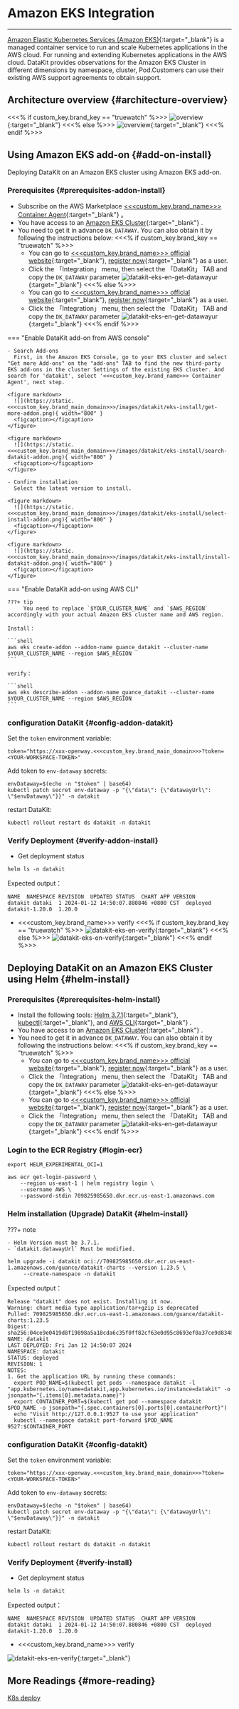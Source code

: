 
# Amazon EKS Integration
---

[Amazon Elastic Kubernetes Services (Amazon EKS)](https://aws.amazon.com/eks/){:target="_blank"} is a managed container service to run and scale Kubernetes applications in the AWS cloud. For running and extending Kubernetes applications in the AWS cloud. DataKit provides observations for the Amazon EKS Cluster in different dimensions by namespace, cluster, Pod.Customers can use their existing AWS support agreements to obtain support.

<!-- markdownlint-disable MD013 -->
## Architecture overview {#architecture-overview}
<!-- markdownlint-enable -->


<<<% if custom_key.brand_key == "truewatch" %>>>
![overview](https://static.<<<custom_key.brand_main_domain>>>/images/datakit/datakit-eks-architecture-overview-truewatch.png){:target="_blank"}
<<<% else %>>>
![overview](https://static.<<<custom_key.brand_main_domain>>>/images/datakit/datakit-eks-architecture-overview.png){:target="_blank"}
<<<% endif %>>>


## Using Amazon EKS add-on {#add-on-install}

Deploying DataKit on an Amazon EKS cluster using Amazon EKS add-on.

### Prerequisites {#prerequisites-addon-install}

- Subscribe on the AWS Marketplace [<<<custom_key.brand_name>>> Container Agent](https://aws.amazon.com/marketplace/pp/prodview-tdwkw3qcsimso?sr=0-2&ref_=beagle&applicationId=AWSMPContessa){:target="_blank"} 。
- You have access to an [Amazon EKS Cluster](https://aws.amazon.com/eks/){:target="_blank"} .
- You need to get it in advance `DK_DATAWAY`. You can also obtain it by following the instructions below:
<<<% if custom_key.brand_key == "truewatch" %>>>
    - You can go to [<<<custom_key.brand_name>>> official website](https://www.<<<custom_key.brand_main_domain>>>/){:target="_blank"}, [register now](https://us1-auth.<<<custom_key.brand_main_domain>>>/en/businessRegister){:target="_blank"} as a user.
    - Click the 「Integration」 menu, then select the 「DataKit」 TAB and copy the `DK_DATAWAY` parameter
     ![`datakit-eks-en-get-datawayur`](https://static.<<<custom_key.brand_main_domain>>>/images/datakit/datakit-eks-en-get-datawayurl-truewatch.png){:target="_blank"}
<<<% else %>>>
    - You can go to [<<<custom_key.brand_name>>> official website](https://www.guance.one/){:target="_blank"}, [register now](https://us1-auth.<<<custom_key.brand_main_domain>>>/en/businessRegister){:target="_blank"} as a user.
    - Click the 「Integration」 menu, then select the 「DataKit」 TAB and copy the `DK_DATAWAY` parameter
     ![`datakit-eks-en-get-datawayur`](https://static.<<<custom_key.brand_main_domain>>>/images/datakit/datakit-eks-en-get-datawayurl.png){:target="_blank"}
<<<% endif %>>>


<!-- markdownlint-disable MD046 -->  
=== "Enable DataKit add-on from AWS console"

    - Search Add-ons
      First, in the Amazon EKS Console, go to your EKS cluster and select "Get more Add-ons" on the "add-ons" TAB to find the new third-party EKS add-ons in the cluster Settings of the existing EKS cluster. And search for 'datakit', select '<<<custom_key.brand_name>>> Container Agent', next step.
    
    <figure markdown>
      ![](https://static.<<<custom_key.brand_main_domain>>>/images/datakit/eks-install/get-more-addon.png){ width="800" }
      <figcaption></figcaption>
    </figure>
    
    <figure markdown>
      ![](https://static.<<<custom_key.brand_main_domain>>>/images/datakit/eks-install/search-datakit-addon.png){ width="800" }
      <figcaption></figcaption>
    </figure>

    - Confirm installation
      Select the latest version to install.
    
    <figure markdown>
      ![](https://static.<<<custom_key.brand_main_domain>>>/images/datakit/eks-install/select-install-addon.png){ width="800" }
      <figcaption></figcaption>
    </figure>    
        
    <figure markdown>
      ![](https://static.<<<custom_key.brand_main_domain>>>/images/datakit/eks-install/install-datakit-addon.png){ width="800" }
      <figcaption></figcaption>
    </figure>    

=== "Enable DataKit add-on using AWS CLI"

    ???+ tip
         You need to replace `$YOUR_CLUSTER_NAME` and `$AWS_REGION` accordingly with your actual Amazon EKS cluster name and AWS region.
        
    Install：
    
    ```shell
    aws eks create-addon --addon-name guance_datakit --cluster-name $YOUR_CLUSTER_NAME --region $AWS_REGION
    ```
    
    verify：
    
    ```shell
    aws eks describe-addon --addon-name guance_datakit --cluster-name $YOUR_CLUSTER_NAME --region $AWS_REGION
    ```
<!-- markdownlint-enable -->


### configuration DataKit {#config-addon-datakit}


Set the `token` environment variable:

```shell
token="https://xxx-openway.<<<custom_key.brand_main_domain>>>?token=<YOUR-WORKSPACE-TOKEN>"
```

Add token to `env-dataway` secrets:

```shell
envDataway=$(echo -n "$token" | base64)
kubectl patch secret env-dataway -p "{\"data\": {\"datawayUrl\": \"$envDataway\"}}" -n datakit
```

restart DataKit:

```shell
kubectl rollout restart ds datakit -n datakit
```


### Verify Deployment {#verify-addon-install}

- Get deployment status

```shell
helm ls -n datakit
```

Expected output：

```shell
NAME  NAMESPACE REVISION  UPDATED STATUS  CHART APP VERSION
datakit dataki  1 2024-01-12 14:50:07.880846 +0800 CST  deployed  datakit-1.20.0  1.20.0
```

- <<<custom_key.brand_name>>> verify
<<<% if custom_key.brand_key == "truewatch" %>>>
![`datakit-eks-en-verify`](https://static.<<<custom_key.brand_main_domain>>>/images/datakit/datakit-eks-en-verify-truewatch.png){:target="_blank"}
<<<% else %>>>
![`datakit-eks-en-verify`](https://static.<<<custom_key.brand_main_domain>>>/images/datakit/datakit-eks-en-verify.png){:target="_blank"}
<<<% endif %>>>


<!-- markdownlint-disable MD013 -->
## Deploying DataKit on an Amazon EKS Cluster using Helm {#helm-install}
<!-- markdownlint-enable -->

### Prerequisites {#prerequisites-helm-install}

- Install the following tools: [Helm 3.7.1](https://github.com/helm/helm/releases/tag/v3.7.1){:target="_blank"}, [kubectl](https://kubernetes.io/docs/tasks/tools/){:target="_blank"}, and [AWS CLI](https://aws.amazon.com/cli/){:target="_blank"} .
- You have access to an [Amazon EKS Cluster](https://aws.amazon.com/eks/){:target="_blank"} .
- You need to get it in advance `DK_DATAWAY`. You can also obtain it by following the instructions below:
<<<% if custom_key.brand_key == "truewatch" %>>>
    - You can go to [<<<custom_key.brand_name>>> official website](https://www.<<<custom_key.brand_main_domain>>>/){:target="_blank"}, [register now](https://us1-auth.<<<custom_key.brand_main_domain>>>/en/businessRegister){:target="_blank"} as a user.
    - Click the 「Integration」 menu, then select the 「DataKit」 TAB and copy the `DK_DATAWAY` parameter
     ![`datakit-eks-en-get-datawayur`](https://static.<<<custom_key.brand_main_domain>>>/images/datakit/datakit-eks-en-get-datawayurl-truewatch.png){:target="_blank"}
<<<% else %>>>
    - You can go to [<<<custom_key.brand_name>>> official website](https://www.guance.one/){:target="_blank"}, [register now](https://us1-auth.<<<custom_key.brand_main_domain>>>/en/businessRegister){:target="_blank"} as a user.
    - Click the 「Integration」 menu, then select the 「DataKit」 TAB and copy the `DK_DATAWAY` parameter
     ![`datakit-eks-en-get-datawayur`](https://static.<<<custom_key.brand_main_domain>>>/images/datakit/datakit-eks-en-get-datawayurl.png){:target="_blank"}
<<<% endif %>>>


### Login to the ECR Registry {#login-ecr}

```shell
export HELM_EXPERIMENTAL_OCI=1

aws ecr get-login-password \
    --region us-east-1 | helm registry login \
    --username AWS \
    --password-stdin 709825985650.dkr.ecr.us-east-1.amazonaws.com
```

### Helm installation (Upgrade) DataKit {#helm-install}

<!-- markdownlint-disable MD046 -->
???+ note

    - Helm Version must be 3.7.1.
    - `datakit.datawayUrl` Must be modified.
<!-- markdownlint-enable -->

```shell
helm upgrade -i datakit oci://709825985650.dkr.ecr.us-east-1.amazonaws.com/guance/datakit-charts --version 1.23.5 \
     --create-namespace -n datakit
```

Expected output：

```shell
Release "datakit" does not exist. Installing it now.
Warning: chart media type application/tar+gzip is deprecated
Pulled: 709825985650.dkr.ecr.us-east-1.amazonaws.com/guance/datakit-charts:1.23.5
Digest: sha256:04ce9e0419d8f19898a5a18cda6c35f0ff82cf63e0d95c8693ef0a37ce9d8348
NAME: datakit
LAST DEPLOYED: Fri Jan 12 14:50:07 2024
NAMESPACE: datakit
STATUS: deployed
REVISION: 1
NOTES:
1. Get the application URL by running these commands:
  export POD_NAME=$(kubectl get pods --namespace datakit -l "app.kubernetes.io/name=datakit,app.kubernetes.io/instance=datakit" -o jsonpath="{.items[0].metadata.name}")
  export CONTAINER_PORT=$(kubectl get pod --namespace datakit $POD_NAME -o jsonpath="{.spec.containers[0].ports[0].containerPort}")
  echo "Visit http://127.0.0.1:9527 to use your application"
  kubectl --namespace datakit port-forward $POD_NAME 9527:$CONTAINER_PORT
```

### configuration DataKit {#config-datakit}


Set the `token` environment variable:

```shell
token="https://xxx-openway.<<<custom_key.brand_main_domain>>>?token=<YOUR-WORKSPACE-TOKEN>"
```

Add token to `env-dataway` secrets:

```shell
envDataway=$(echo -n "$token" | base64)
kubectl patch secret env-dataway -p "{\"data\": {\"datawayUrl\": \"$envDataway\"}}" -n datakit
```

restart DataKit:

```shell
kubectl rollout restart ds datakit -n datakit
```

### Verify Deployment {#verify-install}

- Get deployment status

```shell
helm ls -n datakit
```

Expected output：

```shell
NAME  NAMESPACE REVISION  UPDATED STATUS  CHART APP VERSION
datakit dataki  1 2024-01-12 14:50:07.880846 +0800 CST  deployed  datakit-1.20.0  1.20.0
```

- <<<custom_key.brand_name>>> verify

![`datakit-eks-en-verify`](https://static.<<<custom_key.brand_main_domain>>>/images/datakit/datakit-eks-en-verify.png){:target="_blank"}


## More Readings {#more-reading}

[K8s deploy](datakit-daemonset-deploy.md)
